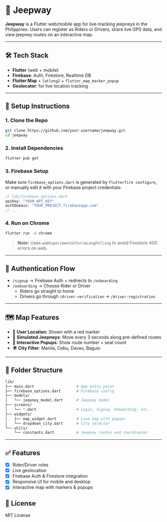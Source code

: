 # 🚐 Jeepway

**Jeepway** is a Flutter web/mobile app for live-tracking jeepneys in the Philippines. Users can register as Riders or Drivers, share live GPS data, and view jeepney routes on an interactive map.

---

## 🛠️ Tech Stack

- **Flutter** (web + mobile)
- **Firebase**: Auth, Firestore, Realtime DB
- **Flutter Map** + `latlong2` + `flutter_map_marker_popup`
- **Geolocator**: for live location tracking

---

## 🔧 Setup Instructions

### 1. Clone the Repo

```bash
git clone https://github.com/your-username/jeepway.git
cd jeepway
```

### 2. Install Dependencies

```bash
flutter pub get
```

### 3. Firebase Setup

Make sure `firebase_options.dart` is generated by `flutterfire configure`, or manually edit it with your Firebase project credentials:

```dart
// lib/firebase_options.dart
apiKey: "YOUR_API_KEY"
authDomain: "YOUR_PROJECT.firebaseapp.com"
// ...
```

### 4. Run on Chrome

```bash
flutter run -d chrome
```

> **Note:** Uses `webExperimentalForceLongPolling` to avoid Firestore 400 errors on web.

---

## 🔐 Authentication Flow

- `/signup` → Firebase Auth + redirects to `/onboarding`
- `/onboarding` → Choose Rider or Driver  
  - Riders go straight to home  
  - Drivers go through `/driver-verification` → `/driver-registration`

---

## 🗺️ Map Features

- 🧭 **User Location**: Shown with a red marker
- 🚐 **Simulated Jeepneys**: Move every 3 seconds along pre-defined routes
- 📍 **Interactive Popups**: Show route number + seat count
- 🌍 **City Filter**: Manila, Cebu, Davao, Baguio

---

## 📁 Folder Structure

```bash
lib/
├── main.dart                   # App entry point
├── firebase_options.dart       # Firebase config
├── models/
│   └── jeepney_model.dart      # Jeepney model
├── screens/
│   └── *.dart                  # Login, Signup, Onboarding, etc.
├── widgets/
│   ├── map_widget.dart         # Live map with popups
│   └── dropdown_city.dart      # City selector
└── utils/
    └── constants.dart          # Jeepney routes and coordinates
```

---

## ✅ Features

- [x] Rider/Driver roles  
- [x] Live geolocation  
- [x] Firebase Auth & Firestore integration  
- [x] Responsive UI for mobile and desktop  
- [x] Interactive map with markers & popups

## 📄 License

MIT License
